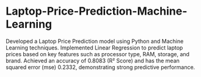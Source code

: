 # Laptop-Price-Prediction-Machine-Learning
Developed a Laptop Price Prediction model using Python and Machine Learning techniques. Implemented Linear Regression to predict laptop prices based on key features such as processor type, RAM, storage, and brand. Achieved an accuracy of 0.8083 (R² Score) and has the mean squared error (mse) 0.2332, demonstrating strong predictive performance.
